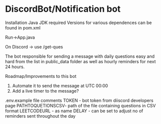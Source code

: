 # DiscordBot/Notification bot

Installation
Java JDK required
Versions for various dependences can be found in pom.xml

Run->App.java

On Discord -> use /get-ques

The bot responsible for sending a message with daily questions easy and hard from the list in public_data folder as well as hourly reminders for next 24 hours.

Roadmap/Improvements to this bot

1. Automate it to send the message at UTC 00:00
2. Add a live timer to the message?




.env.example file comments
TOKEN - bot token from diiscord developers page
PATHTOQUETIONSCSV- path of the file containing questions in CSV format
LEETCODEURL - as name
DELAY - can be set to adjust no of reminders sent throughout the day
